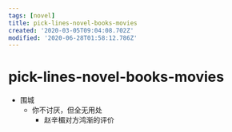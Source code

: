 ```yaml
---
tags: [novel]
title: pick-lines-novel-books-movies
created: '2020-03-05T09:04:08.702Z'
modified: '2020-06-28T01:58:12.786Z'
---
```


# pick-lines-novel-books-movies

- 围城
  - 你不讨厌，但全无用处
    - 赵辛楣对方鸿渐的评价
